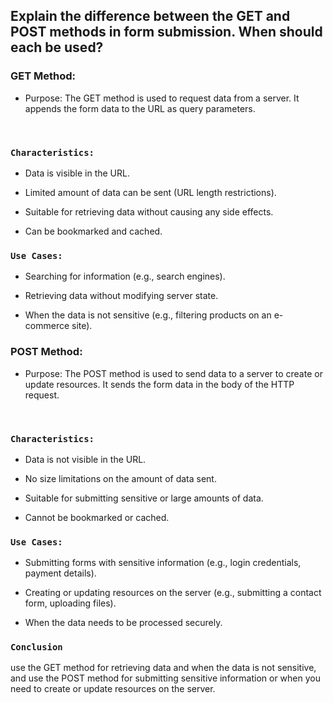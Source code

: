 ##  Explain the difference between the GET and POST methods in form submission. When should each be used?

### GET Method:
<!-- <br> -->
- Purpose: The GET method is used to request data from a server. It appends the form data to the URL as query parameters.

<br>

### `Characteristics:`

- Data is visible in the URL.

- Limited amount of data can be sent (URL length restrictions).

- Suitable for retrieving data without causing any side effects.

- Can be bookmarked and cached.

### `Use Cases:`

- Searching for information (e.g., search engines).

- Retrieving data without modifying server state.

- When the data is not sensitive (e.g., filtering products on an e-commerce site).

### POST Method:
- Purpose: The POST method is used to send data to a server to create or update resources. It sends the form data in the body of the HTTP request.

<br>

### `Characteristics:`

- Data is not visible in the URL.

- No size limitations on the amount of data sent.

- Suitable for submitting sensitive or large amounts of data.

- Cannot be bookmarked or cached.

### `Use Cases:`

- Submitting forms with sensitive information (e.g., login credentials, payment details).

- Creating or updating resources on the server (e.g., submitting a contact form, uploading files).

- When the data needs to be processed securely.

### `Conclusion`

use the GET method for retrieving data and when the data is not sensitive, and use the POST method for submitting sensitive information or when you need to create or update resources on the server.